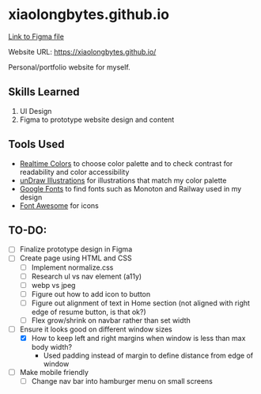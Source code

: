 # xiaolongbytes.github.io
[Link to Figma file](https://www.figma.com/file/zfkwEcGIBBs7vR97tzkndb/April's-Personal-Website?type=design&node-id=0%3A1&mode=design&t=CfYblM5eLAY2hOoo-1)

Website URL: https://xiaolongbytes.github.io/

Personal/portfolio website for myself.

## Skills Learned
1. UI Design
2. Figma to prototype website design and content

## Tools Used
- [Realtime Colors](https://realtimecolors.com/?colors=040201-FBEEEA-853619-f2c9ba-bc4d24) to choose color palette and to check contrast for readability and color accessibility
- [unDraw Illustrations](https://undraw.co/illustrations) for illustrations that match my color palette
- [Google Fonts](https://fonts.google.com/specimen/Monoton?query=monoton) to find fonts such as Monoton and Railway used in my design
- [Font Awesome](https://fontawesome.com/) for icons

## TO-DO:
- [ ] Finalize prototype design in Figma 
- [ ] Create page using HTML and CSS
    - [ ] Implement normalize.css
    - [ ] Research ul vs nav element (a11y)
    - [ ] webp vs jpeg
    - [ ] Figure out how to add icon to button
    - [ ] Figure out alignment of text in Home section (not aligned with right edge of resume button, is that ok?)
    - [ ] Flex grow/shrink on navbar rather than set width
- [ ] Ensure it looks good on different window sizes
    - [X] How to keep left and right margins when window is less than max body width?
        - Used padding instead of margin to define distance from edge of window
- [ ] Make mobile friendly
    - [ ] Change nav bar into hamburger menu on small screens
